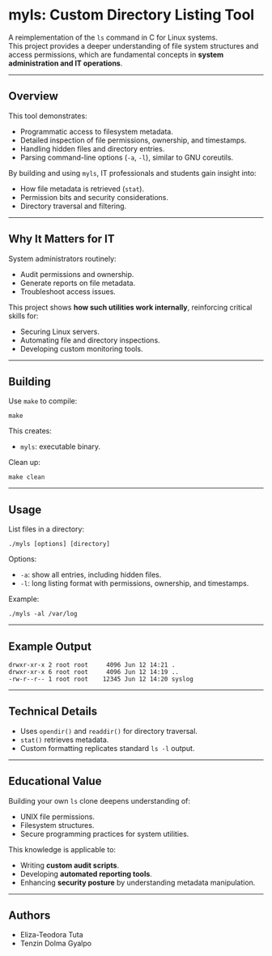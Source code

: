 # myls: Custom Directory Listing Tool

A reimplementation of the `ls` command in C for Linux systems.  
This project provides a deeper understanding of file system structures and access permissions, which are fundamental concepts in **system administration and IT operations**.

---

## Overview

This tool demonstrates:

- Programmatic access to filesystem metadata.
- Detailed inspection of file permissions, ownership, and timestamps.
- Handling hidden files and directory entries.
- Parsing command-line options (`-a`, `-l`), similar to GNU coreutils.

By building and using `myls`, IT professionals and students gain insight into:

- How file metadata is retrieved (`stat`).
- Permission bits and security considerations.
- Directory traversal and filtering.

---

## Why It Matters for IT

System administrators routinely:

- Audit permissions and ownership.
- Generate reports on file metadata.
- Troubleshoot access issues.

This project shows **how such utilities work internally**, reinforcing critical skills for:

- Securing Linux servers.
- Automating file and directory inspections.
- Developing custom monitoring tools.

---

## Building

Use `make` to compile:

```
make
```

This creates:

- `myls`: executable binary.

Clean up:

```
make clean
```

---

## Usage

List files in a directory:

```
./myls [options] [directory]
```

Options:

- `-a`: show all entries, including hidden files.
- `-l`: long listing format with permissions, ownership, and timestamps.

Example:

```
./myls -al /var/log
```

---

## Example Output

```
drwxr-xr-x 2 root root     4096 Jun 12 14:21 .
drwxr-xr-x 6 root root     4096 Jun 12 14:19 ..
-rw-r--r-- 1 root root    12345 Jun 12 14:20 syslog
```

---

## Technical Details

- Uses `opendir()` and `readdir()` for directory traversal.
- `stat()` retrieves metadata.
- Custom formatting replicates standard `ls -l` output.

---

## Educational Value

Building your own `ls` clone deepens understanding of:

- UNIX file permissions.
- Filesystem structures.
- Secure programming practices for system utilities.

This knowledge is applicable to:

- Writing **custom audit scripts**.
- Developing **automated reporting tools**.
- Enhancing **security posture** by understanding metadata manipulation.

---

## Authors

- Eliza-Teodora Tuta
- Tenzin Dolma Gyalpo
